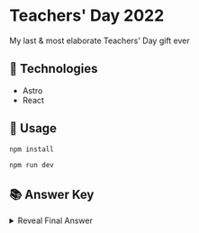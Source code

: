 # Teachers' Day 2022
My last & most elaborate Teachers' Day gift ever

## 🤖 Technologies
- Astro
- React

## 🔨 Usage
```bash
npm install
```

```bash
npm run dev
```

## 📚 Answer Key
<details>
  <summary>Reveal Final Answer</summary>
  <code>22S06G Pigeon Hole</code>
</details>
